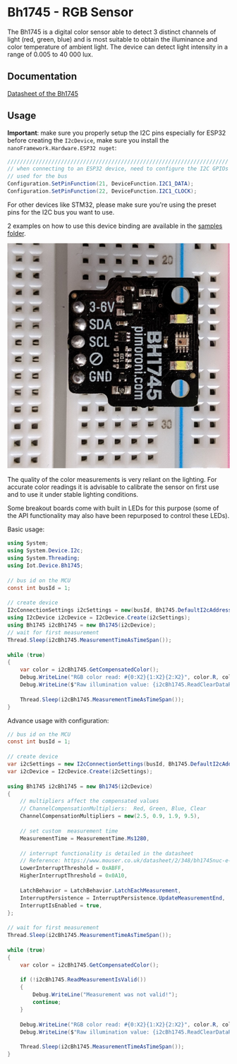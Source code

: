 ﻿# Bh1745 - RGB Sensor

The Bh1745 is a digital color sensor able to detect 3 distinct channels of light (red, green, blue) and is most
suitable to obtain the illuminance and color temperature of ambient light. The device can detect light intensity
in a range of 0.005 to 40 000 lux.

## Documentation

[Datasheet of the Bh1745](https://www.mouser.co.uk/datasheet/2/348/bh1745nuc-e-519994.pdf)

## Usage

**Important**: make sure you properly setup the I2C pins especially for ESP32 before creating the `I2cDevice`, make sure you install the `nanoFramework.Hardware.ESP32 nuget`:

```csharp
//////////////////////////////////////////////////////////////////////
// when connecting to an ESP32 device, need to configure the I2C GPIOs
// used for the bus
Configuration.SetPinFunction(21, DeviceFunction.I2C1_DATA);
Configuration.SetPinFunction(22, DeviceFunction.I2C1_CLOCK);
```

For other devices like STM32, please make sure you're using the preset pins for the I2C bus you want to use.

2 examples on how to use this device binding are available in the [samples folder](samples).

![sensor](https://raw.githubusercontent.com/nanoframework/nanoFramework.IoT.Device/develop/devices/Bh1745/sensor.jpg)

The quality of the color measurements is very reliant on the lighting. For accurate color readings it is advisable to calibrate the sensor on first use and to use it under stable lighting conditions.

Some breakout boards come with built in LEDs for this purpose (some of the API functionality may also have been repurposed to control these LEDs).

Basic usage:

```csharp
using System;
using System.Device.I2c;
using System.Threading;
using Iot.Device.Bh1745;

// bus id on the MCU
const int busId = 1;

// create device
I2cConnectionSettings i2cSettings = new(busId, Bh1745.DefaultI2cAddress);
using I2cDevice i2cDevice = I2cDevice.Create(i2cSettings);
using Bh1745 i2cBh1745 = new Bh1745(i2cDevice);
// wait for first measurement
Thread.Sleep(i2cBh1745.MeasurementTimeAsTimeSpan());

while (true)
{
    var color = i2cBh1745.GetCompensatedColor();
    Debug.WriteLine("RGB color read: #{0:X2}{1:X2}{2:X2}", color.R, color.G, color.B);
    Debug.WriteLine($"Raw illumination value: {i2cBh1745.ReadClearDataRegister()}");

    Thread.Sleep(i2cBh1745.MeasurementTimeAsTimeSpan());
}
```

Advance usage with configuration:

```csharp
// bus id on the MCU
const int busId = 1;

// create device
var i2cSettings = new I2cConnectionSettings(busId, Bh1745.DefaultI2cAddress);
var i2cDevice = I2cDevice.Create(i2cSettings);

using Bh1745 i2cBh1745 = new Bh1745(i2cDevice)
{
    // multipliers affect the compensated values
    // ChannelCompensationMultipliers:  Red, Green, Blue, Clear
    ChannelCompensationMultipliers = new(2.5, 0.9, 1.9, 9.5),

    // set custom  measurement time
    MeasurementTime = MeasurementTime.Ms1280,

    // interrupt functionality is detailed in the datasheet
    // Reference: https://www.mouser.co.uk/datasheet/2/348/bh1745nuc-e-519994.pdf (page 13)
    LowerInterruptThreshold = 0xABFF,
    HigherInterruptThreshold = 0x0A10,

    LatchBehavior = LatchBehavior.LatchEachMeasurement,
    InterruptPersistence = InterruptPersistence.UpdateMeasurementEnd,
    InterruptIsEnabled = true,
};

// wait for first measurement
Thread.Sleep(i2cBh1745.MeasurementTimeAsTimeSpan());

while (true)
{
    var color = i2cBh1745.GetCompensatedColor();

    if (!i2cBh1745.ReadMeasurementIsValid())
    {
        Debug.WriteLine("Measurement was not valid!");
        continue;
    }

    Debug.WriteLine("RGB color read: #{0:X2}{1:X2}{2:X2}", color.R, color.G, color.B);
    Debug.WriteLine($"Raw illumination value: {i2cBh1745.ReadClearDataRegister()}");

    Thread.Sleep(i2cBh1745.MeasurementTimeAsTimeSpan());
}
```

